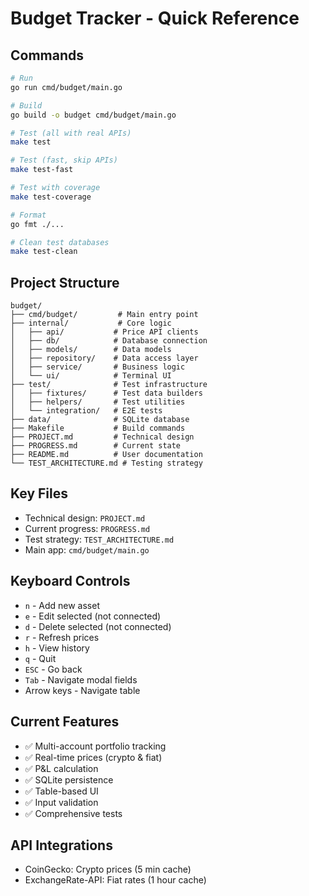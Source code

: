 # Budget Tracker - Quick Reference

## Commands
```bash
# Run
go run cmd/budget/main.go

# Build
go build -o budget cmd/budget/main.go

# Test (all with real APIs)
make test

# Test (fast, skip APIs)
make test-fast

# Test with coverage
make test-coverage

# Format
go fmt ./...

# Clean test databases
make test-clean
```

## Project Structure
```
budget/
├── cmd/budget/         # Main entry point
├── internal/           # Core logic
│   ├── api/           # Price API clients
│   ├── db/            # Database connection
│   ├── models/        # Data models
│   ├── repository/    # Data access layer
│   ├── service/       # Business logic
│   └── ui/            # Terminal UI
├── test/              # Test infrastructure
│   ├── fixtures/      # Test data builders
│   ├── helpers/       # Test utilities
│   └── integration/   # E2E tests
├── data/              # SQLite database
├── Makefile           # Build commands
├── PROJECT.md         # Technical design
├── PROGRESS.md        # Current state
├── README.md          # User documentation
└── TEST_ARCHITECTURE.md # Testing strategy
```

## Key Files
- Technical design: `PROJECT.md`
- Current progress: `PROGRESS.md`
- Test strategy: `TEST_ARCHITECTURE.md`
- Main app: `cmd/budget/main.go`

## Keyboard Controls
- `n` - Add new asset
- `e` - Edit selected (not connected)
- `d` - Delete selected (not connected)
- `r` - Refresh prices
- `h` - View history
- `q` - Quit
- `ESC` - Go back
- `Tab` - Navigate modal fields
- Arrow keys - Navigate table

## Current Features
- ✅ Multi-account portfolio tracking
- ✅ Real-time prices (crypto & fiat)
- ✅ P&L calculation
- ✅ SQLite persistence
- ✅ Table-based UI
- ✅ Input validation
- ✅ Comprehensive tests

## API Integrations
- CoinGecko: Crypto prices (5 min cache)
- ExchangeRate-API: Fiat rates (1 hour cache)